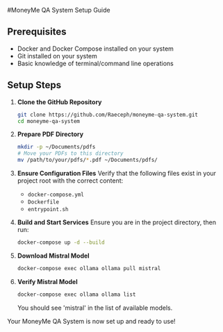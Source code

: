 #MoneyMe QA System Setup Guide

## Prerequisites
- Docker and Docker Compose installed on your system
- Git installed on your system
- Basic knowledge of terminal/command line operations

## Setup Steps

1. **Clone the GitHub Repository**
   ```bash
   git clone https://github.com/Raeceph/moneyme-qa-system.git
   cd moneyme-qa-system
   ```

2. **Prepare PDF Directory**
   ```bash
   mkdir -p ~/Documents/pdfs
   # Move your PDFs to this directory
   mv /path/to/your/pdfs/*.pdf ~/Documents/pdfs/
   ```

3. **Ensure Configuration Files**
   Verify that the following files exist in your project root with the correct content:
   - `docker-compose.yml`
   - `Dockerfile`
   - `entrypoint.sh`

4. **Build and Start Services**
   Ensure you are in the project directory, then run:
   ```bash
   docker-compose up -d --build
   ```

5. **Download Mistral Model**
   ```bash
   docker-compose exec ollama ollama pull mistral
   ```

6. **Verify Mistral Model**
   ```bash
   docker-compose exec ollama ollama list
   ```
   You should see 'mistral' in the list of available models.

Your MoneyMe QA System is now set up and ready to use!

